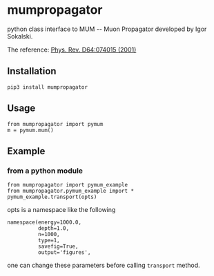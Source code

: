# mumpropagator
python class interface to MUM -- Muon Propagator developed by Igor Sokalski.

The reference: [Phys. Rev. D64:074015 (2001)](https://journals.aps.org/prd/abstract/10.1103/PhysRevD.64.074015)

## Installation
```
pip3 install mumpropagator
```
## Usage
```
from mumpropagator import pymum
m = pymum.mum()
```
## Example
### from a python module
```
from mumpropagator import pymum_example
from mumpropagator.pymum_example import *
pymum_example.transport(opts)
```
opts is a namespace like the following
```
namespace(energy=1000.0,
          depth=1.0,
          n=1000,
          type=1,
          savefig=True,
          output='figures',
```
one can change these parameters before calling ``transport`` method.
